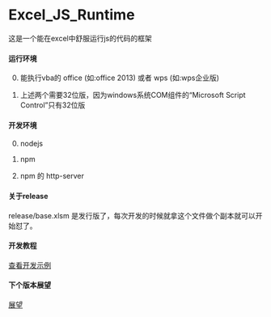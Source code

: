 # Excel_JS_Runtime

这是一个能在excel中舒服运行js的代码的框架

#### 运行环境

0. 能执行vba的 office (如:office 2013) 或者 wps (如:wps企业版)

0. 上述两个需要32位版，因为windows系统COM组件的“Microsoft Script Control”只有32位版

#### 开发环境

0. nodejs

0. npm

0. npm 的 http-server

#### 关于release

release/base.xlsm 是发行版了，每次开发的时候就拿这个文件做个副本就可以开始怼了。

#### 开发教程

[查看开发示例](doc/how_To_Use.md)

#### 下个版本展望

[展望](NEXTVERSION.md)